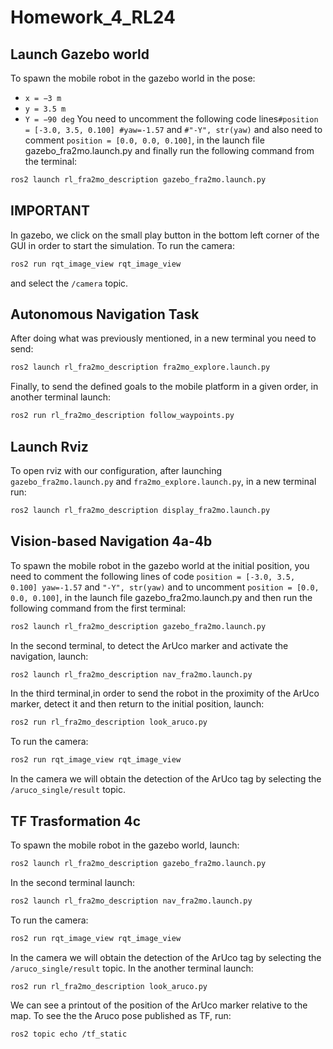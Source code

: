 # Homework_4_RL24
## Launch Gazebo world
To spawn the mobile robot in the gazebo world in the pose: 
- `x = −3 m`
- `y = 3.5 m`
- `Y = −90 deg`
You need to uncomment the following  code lines`#position = [-3.0, 3.5, 0.100]
    #yaw=-1.57` and `#"-Y", str(yaw)` and also need to comment `position = [0.0, 0.0, 0.100]`, in the launch file gazebo_fra2mo.launch.py and finally run the following command from the terminal:
```bash
ros2 launch rl_fra2mo_description gazebo_fra2mo.launch.py
```
## IMPORTANT
In gazebo, we click on the small play button in the bottom left corner of the GUI in order to start the simulation.
To run the camera:
```bash
ros2 run rqt_image_view rqt_image_view 
```
and select the `/camera` topic.
## Autonomous Navigation Task
After doing what was previously mentioned, in a new terminal you need to send:
```bash
ros2 launch rl_fra2mo_description fra2mo_explore.launch.py
```
Finally, to send the defined goals to the mobile platform in a given order, in another terminal launch:
```bash
ros2 run rl_fra2mo_description follow_waypoints.py
```
## Launch Rviz 
To open rviz with our configuration, after launching `gazebo_fra2mo.launch.py` and `fra2mo_explore.launch.py`, in a new terminal run:
```bash
ros2 launch rl_fra2mo_description display_fra2mo.launch.py
```
## Vision-based Navigation 4a-4b
To spawn the mobile robot in the gazebo world at the initial position, you need to comment the following lines of code `position = [-3.0, 3.5, 0.100]
    yaw=-1.57` and `"-Y", str(yaw)` and to uncomment `position = [0.0, 0.0, 0.100]`, in the launch file gazebo_fra2mo.launch.py and then run the following command from the first terminal:
```bash
ros2 launch rl_fra2mo_description gazebo_fra2mo.launch.py
```
In the second terminal, to detect the ArUco marker and activate the navigation, launch:
```bash
ros2 launch rl_fra2mo_description nav_fra2mo.launch.py
```
In the third terminal,in order to send the robot in the proximity of the ArUco marker, detect it and then return to the initial position, launch:
```bash
ros2 run rl_fra2mo_description look_aruco.py
```
To run the camera:
```bash
ros2 run rqt_image_view rqt_image_view 
```
In the camera we will obtain the detection of the ArUco tag by selecting the `/aruco_single/result` topic.
## TF Trasformation 4c
To spawn the mobile robot in the gazebo world, launch:
```bash
ros2 launch rl_fra2mo_description gazebo_fra2mo.launch.py
```
In the second terminal launch:
```bash
ros2 launch rl_fra2mo_description nav_fra2mo.launch.py
```
To run the camera:
```bash
ros2 run rqt_image_view rqt_image_view 
```
In the camera we will obtain the detection of the ArUco tag by selecting the `/aruco_single/result` topic.
In the another terminal launch:
```bash
ros2 run rl_fra2mo_description look_aruco.py
```
We can see a printout of the position of the ArUco marker relative to the map. 
To see the the Aruco pose published as TF, run:
```bash
ros2 topic echo /tf_static
